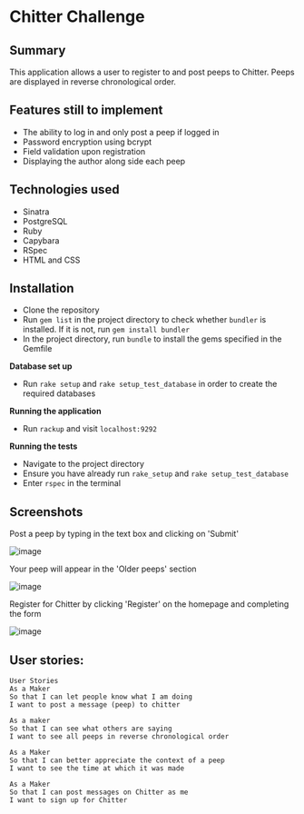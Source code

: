 Chitter Challenge
=================

Summary
-------

This application allows a user to register to and post peeps to Chitter. Peeps are displayed in reverse chronological order.

Features still to implement
-------
* The ability to log in and only post a peep if logged in
* Password encryption using bcrypt
* Field validation upon registration
* Displaying the author along side each peep

Technologies used
-------
* Sinatra
* PostgreSQL
* Ruby
* Capybara
* RSpec
* HTML and CSS

Installation
-------
* Clone the repository
* Run `gem list` in the project directory to check whether `bundler` is installed. If it is not, run `gem install bundler`
* In the project directory, run `bundle` to install the gems specified in the Gemfile

**Database set up**
* Run `rake setup` and `rake setup_test_database` in order to create the required databases

**Running the application**
* Run `rackup` and visit `localhost:9292`

**Running the tests**
* Navigate to the project directory
* Ensure you have already run `rake_setup` and `rake setup_test_database`
* Enter `rspec` in the terminal

Screenshots
-------
Post a peep by typing in the text box and clicking on 'Submit'

![image](https://user-images.githubusercontent.com/29439776/36358049-9691f322-14ff-11e8-8241-fd1341742dee.png)

Your peep will appear in the 'Older peeps' section

![image](https://user-images.githubusercontent.com/29439776/36358060-bcfd35f8-14ff-11e8-85ff-5c00937b5add.png)

Register for Chitter by clicking  'Register' on the homepage and completing the form

![image](https://user-images.githubusercontent.com/29439776/36358068-d6d213d6-14ff-11e8-8412-10a26b278542.png)

User stories:
-------

```
User Stories
As a Maker
So that I can let people know what I am doing  
I want to post a message (peep) to chitter

As a maker
So that I can see what others are saying  
I want to see all peeps in reverse chronological order

As a Maker
So that I can better appreciate the context of a peep
I want to see the time at which it was made

As a Maker
So that I can post messages on Chitter as me
I want to sign up for Chitter
